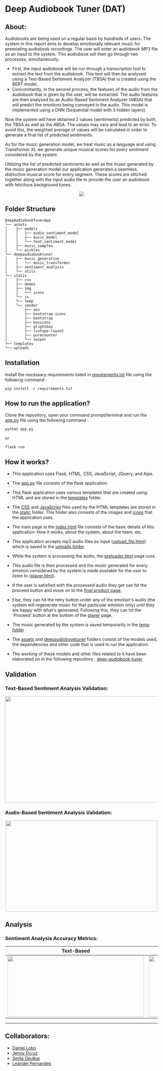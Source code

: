 # **Deep Audiobook Tuner (DAT)**

## **About:**
Audiobooks are being used on a regular basis by hundreds of users. The system in this report aims to develop emotionally relevant music for preexisting audiobook recordings. The user will enter an audiobook MP3 file as an input to the system. This audiobook will then go through two processes, simultaneously. 
* First, the input audiobook will be run through a transcription tool to extract the text from the audiobook. This text will then be analysed using a Text-Based Sentiment Analyzer (TBSA) that is created using the BERT model.  
* Concomitantly, in the second process, the features of the audio from the audiobook that is given by the user, will be extracted. The audio features are then analysed by an Audio-Based Sentiment Analyzer (ABSA) that will predict the emotions being conveyed in the audio. This model is implemented using a DNN (Sequential model with 3 hidden layers).

Now the system will have obtained 2 values (sentiments) predicted by both, the TBSA as well as the ABSA. The values may vary and lead to an error. To avoid this, the weighted average of values will be calculated in order to generate a final list of predicted sentiments. 

As for the music generation model, we treat music as a language and using Transformer XL we generate unique musical scores for every sentiment considered by the system.

Utilizing the list of predicted sentiments as well as the music generated by the music generation model our application generates a seamless, distinctive musical score for every segment. These scores are stitched together along with the input audio file to provide the user an audiobook with felicitous background tunes.

<p align="center">
    <img src = "./static/img/HowTheSytemWorks.PNG">
</p>

## **Folder Structure**
```
DeepAudiobookTunerApp
└── assets
│    ├── models
│    │   ├── audio_sentiment_model
│    │   ├── music_model
│    │   └── text_sentiment_model
│    ├── music_samples
│    └── pickles
└── deepaudiobooktuner
│    ├── music_generation
│    │   └── music_transformer
│    ├── sentiment_analysis
│    └── utils
└── static
│    ├── css
│    ├── demos
│    ├── img
│    │   └── icons
│    └── js
│    └── temp
│    └── vendor
│        ├── aos
│        ├── bootstrap-icons
│        ├── bootstrap
│        ├── boxicons
│        ├── glightbox
│        ├── isotope-layout
│        ├── purecounter
│        └── swiper
└── templates
└── uploads 
```

## **Installation**
Install the necessary requirements listed in [requirements.txt](https://github.com/jendcruz22/DeepAudiobookTunerApp/blob/master/requirements.txt) file using the following command :
```
pip install -r requirements.txt
```

## **How to run the application?**
Clone the repository, open your command prompt/terminal and run the [app.py](https://github.com/jendcruz22/DeepAudiobookTunerApp/blob/master/app.py) file using the following command :
```
python app.py
```
or
```
flask run
```

## **How it works?**

* This application uses Flask, HTML, CSS, JavaScript, JQuery, and Ajax. 

* The [app.py](https://github.com/jendcruz22/DeepAudiobookTunerApp/blob/master/app.py) file consists of the flask application. 

* This flask application uses various templates that are created using HTML and are stored in the [templates](https://github.com/jendcruz22/DeepAudiobookTunerApp/tree/master/templates) folder.

* The [CSS](https://github.com/jendcruz22/DeepAudiobookTunerApp/tree/master/static/css) and [JavaScript](https://github.com/jendcruz22/DeepAudiobookTunerApp/tree/master/static/js) files used by the HTML templates are stored in the [static](https://github.com/jendcruz22/DeepAudiobookTunerApp/tree/master/static) folder. This folder also consists of the images and [icons](https://github.com/jendcruz22/DeepAudiobookTunerApp/tree/master/static/img) that the application uses.

* The main page ie the [index.html](https://github.com/jendcruz22/DeepAudiobookTunerApp/blob/master/templates/index.html) file consists of the basic details of this application: How it works, about the system, about the team, etc.

* This application accepts mp3 audio files as input ([upload_file.html](https://github.com/jendcruz22/DeepAudiobookTunerApp/blob/master/templates/upload_file.html)) which is saved in the [uploads folder](https://github.com/jendcruz22/DeepAudiobookTunerApp/tree/master/uploads). 
* While the system is processing the audio, the [preloader.html](https://github.com/jendcruz22/DeepAudiobookTunerApp/blob/master/templates/preloader.html) page runs. 
* This audio file is then processed and the music generated for every emotion considered by the system is made available for the user to listen to ([player.html](https://github.com/jendcruz22/DeepAudiobookTunerApp/blob/master/templates/player.html)). 
* If the user is satisfied with the processed audio they get can hit the proceed button and move on to the [final product page](https://github.com/jendcruz22/DeepAudiobookTunerApp/blob/master/templates/final_product.html). 
* Else, they can hit the retry button under any of the emotion's audio (the system will regenerate music for that particular emotion only) until they are happy with what's generated. Following this, they can hit the 'Proceed' button at the bottom of the [player](https://github.com/jendcruz22/DeepAudiobookTunerApp/blob/master/templates/player.html) page.
* The music generated by the system is saved temporarily in the [temp folder](https://github.com/jendcruz22/DeepAudiobookTunerApp/tree/master/static/temp)
* The [assets](https://github.com/jendcruz22/DeepAudiobookTunerApp/tree/master/assets) and [deepaudiobooktuner](https://github.com/jendcruz22/DeepAudiobookTunerApp/tree/master/deepaudiobooktuner) folders consist of the models used, the dependencies and other code that is used to run the application. 
* The working of these models and other files related to it have been elaborated on in the following repository : [deep-audiobook-tuner](https://github.com/danlobo1999/deep-audiobook-tuner)

## **Validation**
### Text-Based Sentiment Analysis Validation:
<p align="center">
    <img src = "./static/img/TBSA-Validation.PNG" width="600" height="350">
</p>

### Audio-Based Sentiment Analysis Validation:
<p align="center">
    <img src = "./static/img/ABSA-Validation.PNG" width="500" height="300">
</p>

## **Analysis**
### Sentiment Analysis Accuracy Metrics:
| Text-Based  | Audio-Based |
| ------------- | ------------- |
| <img src = "./static/img/TBSA accuracy_metrics.png" width="450" height="200">  | <img src = "./static/img/ABSA accuracy_metrics.png" width="450" height="200">  |

---


## **Collaborators:**


*   [Daniel Lobo](https://github.com/danlobo1999)
*   [Jenny Dcruz](https://github.com/jendcruz22)
*   [Smita Deulkar](https://github.com/smita3199)
*   [Leander Fernandes](https://github.com/fernandeslder)


